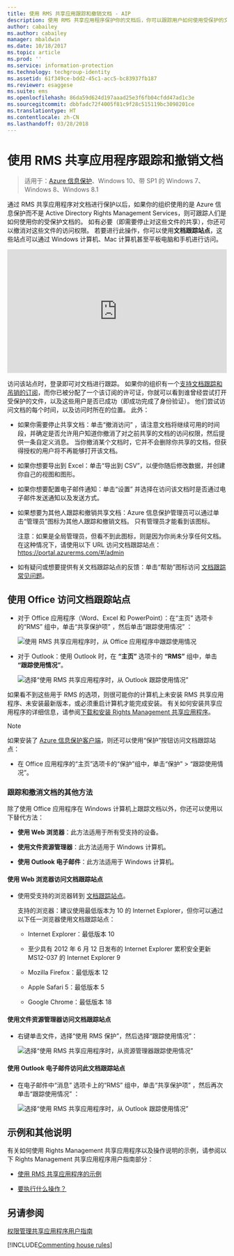 ```yaml
---
title: 使用 RMS 共享应用跟踪和撤销文档 - AIP
description: 使用 RMS 共享应用程序保护你的文档后，你可以跟踪用户如何使用受保护的文档。 如有必要（即需要停止对这些文件的共享），你还可以撤消对这些文件的访问权限。
author: cabailey
ms.author: cabailey
manager: mbaldwin
ms.date: 10/18/2017
ms.topic: article
ms.prod: ''
ms.service: information-protection
ms.technology: techgroup-identity
ms.assetid: 61f349ce-bdd2-45c1-acc5-bc83937fb187
ms.reviewer: esaggese
ms.suite: ems
ms.openlocfilehash: 86da59d624d197aaad25e3f6fb04cfdd47ad1c3e
ms.sourcegitcommit: dbbfadc72f4005f81c9f28c515119bc3098201ce
ms.translationtype: HT
ms.contentlocale: zh-CN
ms.lasthandoff: 03/28/2018
---
```

# <a name="track-and-revoke-your-documents-when-you-use-the-rms-sharing-application"></a>使用 RMS 共享应用程序跟踪和撤销文档

>适用于：[Azure 信息保护](https://azure.microsoft.com/pricing/details/information-protection)、Windows 10、带 SP1 的 Windows 7、Windows 8、Windows 8.1

通过 RMS 共享应用程序对文档进行保护以后，如果你的组织使用的是 Azure 信息保护而不是 Active Directory Rights Management Services，则可跟踪人们是如何使用你的受保护文档的。 如有必要（即需要停止对这些文件的共享），你还可以撤消对这些文件的访问权限。 若要进行此操作，你可以使用**文档跟踪站点**，这些站点可以通过 Windows 计算机、Mac 计算机甚至平板电脑和手机进行访问。

<div style="padding-top: 56.25%; position: relative; width: 100%;">
<iframe style="position: absolute;top: 0;left: 0;right: 0;bottom: 0;" width="100%" height="100%" src="https://channel9.msdn.com/Series/Information-Protection/Azure-RMS-Document-Tracking-and-Revocation/player" frameborder="0" allowfullscreen></iframe>
</div>

访问该站点时，登录即可对文档进行跟踪。 如果你的组织有一个[支持文档跟踪和吊销的订阅](https://www.microsoft.com/cloud-platform/azure-information-protection-features)，而你已被分配了一个该订阅的许可证，你就可以看到谁曾经尝试打开受保护的文件，以及这些用户是否已成功（即成功完成了身份验证）。 他们尝试访问文档的每个时间，以及访问时所在的位置。 此外：

-   如果你需要停止共享文档：单击“撤消访问” ，请注意文档将继续可用的时间段，并确定是否允许用户知道你撤消了对之前共享的文档的访问权限，然后提供一条自定义消息。 当你撤消某个文档时，它并不会删除你共享的文档，但获得授权的用户将不再能够打开该文档。

-   如果你想要导出到 Excel：单击“导出到 CSV”，以便你随后修改数据，并创建你自己的视图和图形。

-   如果你想要配置电子邮件通知：单击“设置”  并选择在访问该文档时是否通过电子邮件发送通知以及发送方式。

- 如果想要为其他人跟踪和撤销共享文档：Azure 信息保护管理员可以通过单击“管理员”图标为其他人跟踪和撤销文档。 只有管理员才能看到该图标。
    
    注意：如果是全局管理员，但看不到此图标，则是因为你尚未分享任何文档。 在这种情况下，请使用以下 URL 访问文档跟踪站点：https://portal.azurerms.com/#/admin

-   如有疑问或想要提供有关文档跟踪站点的反馈：单击“帮助”图标访问 [文档跟踪常见问题](http://go.microsoft.com/fwlink/?LinkId=523977)。

## <a name="using-office-to-access-the-document-tracking-site"></a>使用 Office 访问文档跟踪站点

-   对于 Office 应用程序（Word、Excel 和 PowerPoint）：在“主页”  选项卡的“RMS”  组中，单击“共享保护项” ，然后单击“跟踪使用情况” ：

    ![使用 RMS 共享应用程序时，从 Office 应用程序中跟踪使用情况 ](../media/ADRMS_MSRMSApp_OfficeToolbarTrackUsage.png)

-   对于 Outlook：使用 Outlook 时，在 **“主页”** 选项卡的  **“RMS”** 组中，单击 **“跟踪使用情况”**。

    ![选择“使用 RMS 共享应用程序时，从 Outlook 跟踪使用情况” ](../media/ADRMS_MSRMSApp_OutlookTrackUsage.png)

如果看不到这些用于 RMS 的选项，则很可能你的计算机上未安装 RMS 共享应用程序、未安装最新版本，或必须重启计算机才能完成安装。 有关如何安装共享应用程序的详细信息，请参阅[下载和安装 Rights Management 共享应用程序](install-sharing-app.md)。

> [!NOTE] 
> 如果安装了 [Azure 信息保护客户端](../rms-client/info-protect-client.md)，则还可以使用“保护”按钮访问文档跟踪站点： 
> 
> - 在 Office 应用程序的“主页”选项卡的“保护”组中，单击“保护” > “跟踪使用情况”。 

### <a name="other-ways-to-track-and-revoke-your-documents"></a>跟踪和撤消文档的其他方法
除了使用 Office 应用程序在 Windows 计算机上跟踪文档以外，你还可以使用以下替代方法：

-   **使用 Web 浏览器**：此方法适用于所有受支持的设备。

-   **使用文件资源管理器**：此方法适用于 Windows 计算机。

-   **使用 Outlook 电子邮件**：此方法适用于 Windows 计算机。

#### <a name="using-a-web-browser-to-access-the-doc-tracking-site"></a>使用 Web 浏览器访问文档跟踪站点

-   使用受支持的浏览器转到 [文档跟踪站点](http://go.microsoft.com/fwlink/?LinkId=529562)。

    支持的浏览器：建议使用最低版本为 10 的 Internet Explorer，但你可以通过以下任一浏览器使用文档跟踪站点：

    -   Internet Explorer：最低版本 10

    -   至少具有 2012 年 6 月 12 日发布的 Internet Explorer 累积安全更新 MS12-037 的 Internet Explorer 9

    -   Mozilla Firefox：最低版本 12

    -   Apple Safari 5：最低版本 5

    -   Google Chrome：最低版本 18

#### <a name="using-file-explorer-to-access-the-doc-tracking-site"></a>使用文件资源管理器访问文档跟踪站点

-   右键单击文件，选择“使用 RMS 保护”，然后选择“跟踪使用情况”：

    ![选择“使用 RMS 共享应用程序时，从资源管理器跟踪使用情况”](../media/ADRMS_MSRMSApp_ExplorerTrackUsage.png)

#### <a name="using-an-outlook-email-message-to-access-the-doc-tracking-site"></a>使用 Outlook 电子邮件访问此文档跟踪站点

-   在电子邮件中“消息”  选项卡上的“RMS”   组中，单击“共享保护项” ，然后再次单击“跟踪使用情况” ：

    ![选择“使用 RMS 共享应用程序时，从 Outlook 跟踪使用情况”](../media/ADRMS_MSRMSApp_OutlookMessageTrackUsage.png)

## <a name="examples-and-other-instructions"></a>示例和其他说明
有关如何使用 Rights Management 共享应用程序以及操作说明的示例，请参阅以下 Rights Management 共享应用程序用户指南部分：

-   [使用 RMS 共享应用程序的示例](sharing-app-user-guide.md#examples-for-using-the-rms-sharing-application)

-   [要执行什么操作？](sharing-app-user-guide.md#what-do-you-want-to-do)

## <a name="see-also"></a>另请参阅
[权限管理共享应用程序用户指南](sharing-app-user-guide.md)

[!INCLUDE[Commenting house rules](../includes/houserules.md)]